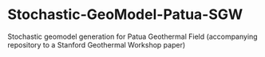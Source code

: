 # Stochastic-GeoModel-Patua-SGW
Stochastic geomodel generation for Patua Geothermal Field (accompanying repository to a Stanford Geothermal Workshop paper) 
